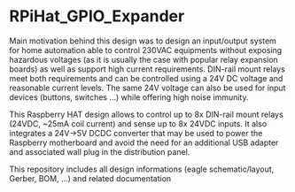 # RPiHat_GPIO_Expander
Main motivation behind this design was to design an input/output system for home automation able to control 230VAC equipments without exposing hazardous voltages (as it is usually the case with popular relay expansion boards) as well as support high current requirements. DIN-rail mount relays meet both requirements and can be controlled using a 24V DC voltage and reasonable current levels. The same 24V voltage can also be used for input devices (buttons, switches …) while offering high noise immunity.  

This Raspberry HAT design allows to control up to 8x DIN-rail mount relays (24VDC, ~25mA coil current) and sense up to 8x 24VDC inputs. It also integrates a 24V->5V DCDC converter that may be used to power the Raspberry motherboard and avoid the need for an additional USB adapter and associated wall plug in the distribution panel. 

This repository includes all design informations (eagle schematic/layout, Gerber, BOM, ...) and related documentation

